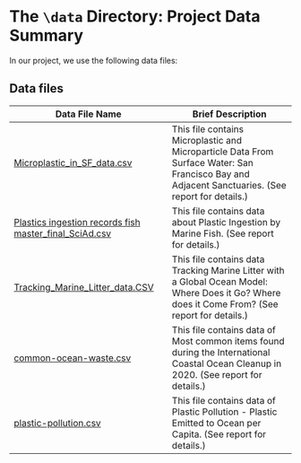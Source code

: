 # The `\data` Directory: Project Data Summary

In our project, we use the following data files:

## Data files
|Data File Name | Brief Description|
|---------------| -----------------|
|[Microplastic_in_SF_data.csv](./Microplastic_in_SF_data.csv) | This file contains Microplastic and Microparticle Data From Surface Water: San Francisco Bay and Adjacent Sanctuaries. (See report for details.)
|[Plastics ingestion records fish master_final_SciAd.csv](./https://github.com/info201b-au2022/project-group-7-BC/blob/main/data/Plastics%20ingestion%20records%20fish%20master_final_SciAd.csv) | This file contains data about Plastic Ingestion by Marine Fish. (See report for details.)
| [Tracking_Marine_Litter_data.CSV](./Tracking_Marine_Litter_data.CSV) | This file contains data Tracking Marine Litter with a Global Ocean Model: Where Does it Go? Where does it Come From? (See report for details.)
| [common-ocean-waste.csv](./common-ocean-waste.csv) | This file contains data of Most common items found during the International Coastal Ocean Cleanup in 2020. (See report for details.)
| [plastic-pollution.csv](./plastic-pollution.csv) | This file contains data of Plastic Pollution - Plastic Emitted to Ocean per Capita. (See report for details.)
